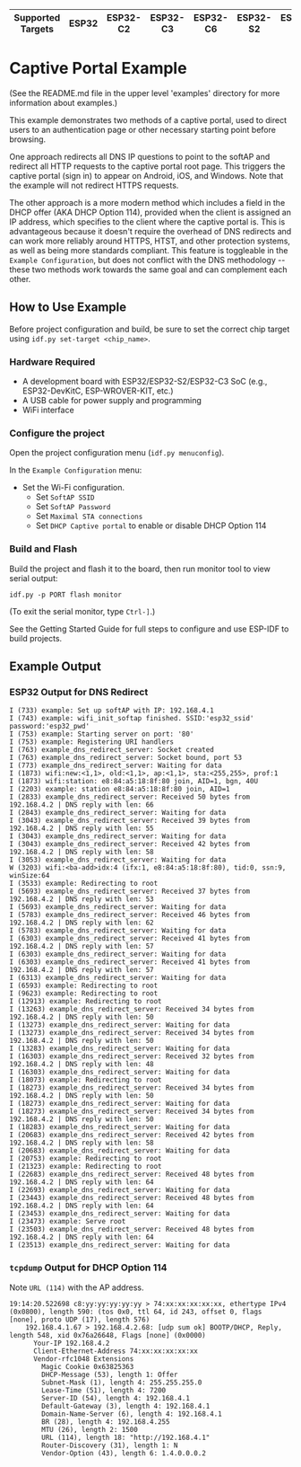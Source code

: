 | Supported Targets | ESP32 | ESP32-C2 | ESP32-C3 | ESP32-C6 | ESP32-S2 | ESP32-S3 |
| ----------------- | ----- | -------- | -------- | -------- | -------- | -------- |

# Captive Portal Example

(See the README.md file in the upper level 'examples' directory for more information about examples.)

This example demonstrates two methods of a captive portal, used to direct users to an authentication page or other necessary starting point before browsing.

One approach redirects all DNS IP questions to point to the softAP and redirect all HTTP requests to the captive portal root page. This triggers the captive portal (sign in) to appear on Android, iOS, and Windows. Note that the example will not redirect HTTPS requests.

The other approach is a more modern method which includes a field in the DHCP offer (AKA DHCP Option 114), provided when the client is assigned an IP address, which specifies to the client where the captive portal is. This is advantageous because it doesn't require the overhead of DNS redirects and can work more reliably around HTTPS, HTST, and other protection systems, as well as being more standards compliant. This feature is toggleable in the `Example Configuration`, but does not conflict with the DNS methodology -- these two methods work towards the same goal and can complement each other.

## How to Use Example

Before project configuration and build, be sure to set the correct chip target using `idf.py set-target <chip_name>`.

### Hardware Required

* A development board with ESP32/ESP32-S2/ESP32-C3 SoC (e.g., ESP32-DevKitC, ESP-WROVER-KIT, etc.)
* A USB cable for power supply and programming
* WiFi interface

### Configure the project

Open the project configuration menu (`idf.py menuconfig`).

In the `Example Configuration` menu:

* Set the Wi-Fi configuration.
    * Set `SoftAP SSID`
    * Set `SoftAP Password`
    * Set `Maximal STA connections`
    * Set `DHCP Captive portal` to enable or disable DHCP Option 114

### Build and Flash

Build the project and flash it to the board, then run monitor tool to view serial output:

```
idf.py -p PORT flash monitor
```

(To exit the serial monitor, type ``Ctrl-]``.)

See the Getting Started Guide for full steps to configure and use ESP-IDF to build projects.

## Example Output


### ESP32 Output for DNS Redirect

```
I (733) example: Set up softAP with IP: 192.168.4.1
I (743) example: wifi_init_softap finished. SSID:'esp32_ssid' password:'esp32_pwd'
I (753) example: Starting server on port: '80'
I (753) example: Registering URI handlers
I (763) example_dns_redirect_server: Socket created
I (763) example_dns_redirect_server: Socket bound, port 53
I (773) example_dns_redirect_server: Waiting for data
I (1873) wifi:new:<1,1>, old:<1,1>, ap:<1,1>, sta:<255,255>, prof:1
I (1873) wifi:station: e8:84:a5:18:8f:80 join, AID=1, bgn, 40U
I (2203) example: station e8:84:a5:18:8f:80 join, AID=1
I (2833) example_dns_redirect_server: Received 50 bytes from 192.168.4.2 | DNS reply with len: 66
I (2843) example_dns_redirect_server: Waiting for data
I (3043) example_dns_redirect_server: Received 39 bytes from 192.168.4.2 | DNS reply with len: 55
I (3043) example_dns_redirect_server: Waiting for data
I (3043) example_dns_redirect_server: Received 42 bytes from 192.168.4.2 | DNS reply with len: 58
I (3053) example_dns_redirect_server: Waiting for data
W (3203) wifi:<ba-add>idx:4 (ifx:1, e8:84:a5:18:8f:80), tid:0, ssn:9, winSize:64
I (3533) example: Redirecting to root
I (5693) example_dns_redirect_server: Received 37 bytes from 192.168.4.2 | DNS reply with len: 53
I (5693) example_dns_redirect_server: Waiting for data
I (5783) example_dns_redirect_server: Received 46 bytes from 192.168.4.2 | DNS reply with len: 62
I (5783) example_dns_redirect_server: Waiting for data
I (6303) example_dns_redirect_server: Received 41 bytes from 192.168.4.2 | DNS reply with len: 57
I (6303) example_dns_redirect_server: Waiting for data
I (6303) example_dns_redirect_server: Received 41 bytes from 192.168.4.2 | DNS reply with len: 57
I (6313) example_dns_redirect_server: Waiting for data
I (6593) example: Redirecting to root
I (9623) example: Redirecting to root
I (12913) example: Redirecting to root
I (13263) example_dns_redirect_server: Received 34 bytes from 192.168.4.2 | DNS reply with len: 50
I (13273) example_dns_redirect_server: Waiting for data
I (13273) example_dns_redirect_server: Received 34 bytes from 192.168.4.2 | DNS reply with len: 50
I (13283) example_dns_redirect_server: Waiting for data
I (16303) example_dns_redirect_server: Received 32 bytes from 192.168.4.2 | DNS reply with len: 48
I (16303) example_dns_redirect_server: Waiting for data
I (18073) example: Redirecting to root
I (18273) example_dns_redirect_server: Received 34 bytes from 192.168.4.2 | DNS reply with len: 50
I (18273) example_dns_redirect_server: Waiting for data
I (18273) example_dns_redirect_server: Received 34 bytes from 192.168.4.2 | DNS reply with len: 50
I (18283) example_dns_redirect_server: Waiting for data
I (20683) example_dns_redirect_server: Received 42 bytes from 192.168.4.2 | DNS reply with len: 58
I (20683) example_dns_redirect_server: Waiting for data
I (20753) example: Redirecting to root
I (21323) example: Redirecting to root
I (22683) example_dns_redirect_server: Received 48 bytes from 192.168.4.2 | DNS reply with len: 64
I (22693) example_dns_redirect_server: Waiting for data
I (23443) example_dns_redirect_server: Received 48 bytes from 192.168.4.2 | DNS reply with len: 64
I (23453) example_dns_redirect_server: Waiting for data
I (23473) example: Serve root
I (23503) example_dns_redirect_server: Received 48 bytes from 192.168.4.2 | DNS reply with len: 64
I (23513) example_dns_redirect_server: Waiting for data
```

### `tcpdump` Output for DHCP Option 114

Note `URL (114)` with the AP address.

```
19:14:20.522698 c8:yy:yy:yy:yy:yy > 74:xx:xx:xx:xx:xx, ethertype IPv4 (0x0800), length 590: (tos 0x0, ttl 64, id 243, offset 0, flags [none], proto UDP (17), length 576)
    192.168.4.1.67 > 192.168.4.2.68: [udp sum ok] BOOTP/DHCP, Reply, length 548, xid 0x76a26648, Flags [none] (0x0000)
	  Your-IP 192.168.4.2
	  Client-Ethernet-Address 74:xx:xx:xx:xx:xx
	  Vendor-rfc1048 Extensions
	    Magic Cookie 0x63825363
	    DHCP-Message (53), length 1: Offer
	    Subnet-Mask (1), length 4: 255.255.255.0
	    Lease-Time (51), length 4: 7200
	    Server-ID (54), length 4: 192.168.4.1
	    Default-Gateway (3), length 4: 192.168.4.1
	    Domain-Name-Server (6), length 4: 192.168.4.1
	    BR (28), length 4: 192.168.4.255
	    MTU (26), length 2: 1500
	    URL (114), length 18: "http://192.168.4.1"
	    Router-Discovery (31), length 1: N
	    Vendor-Option (43), length 6: 1.4.0.0.0.2
```